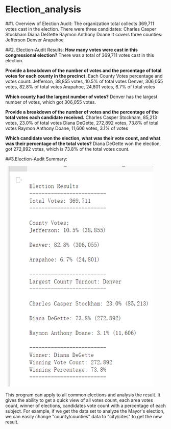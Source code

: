 # Election_analysis

##1. Overview of Election Audit:
The organization total collects 369,711 votes cast in the election.
There were three candidates:
Charles Casper Stockham
Diana DeGette
Raymon Anthony Doane
It covers three counties:
Jefferson
Denver
Arapahoe


##2. Election-Audit Results:
**How many votes were cast in this congressional election?**
There was a total of 369,711 votes cast in this election.

**Provide a breakdown of the number of votes and the percentage of total votes for each county in the precinct.**
Each County Votes percentage and votes count:
Jefferson, 38,855 votes, 10.5% of total votes
Denver, 306,055 votes, 82.8% of total votes
Arapahoe, 24,801 votes, 6.7% of total votes

**Which county had the largest number of votes?**
Denver has the largest number of votes, which got 306,055 votes.

**Provide a breakdown of the number of votes and the percentage of the total votes each candidate received.**
Charles Casper Stockham, 85,213 votes, 23.0% of total votes
Diana DeGette, 272,892 votes, 73.8% of total votes
Raymon Anthony Doane, 11,606 votes, 3.1% of votes

**Which candidate won the election, what was their vote count, and what was their percentage of the total votes?**
Diana DeGette won the election, got 272,892 votes, which is 73.8% of the total votes count.

##3.Election-Audit Summary: 

![summary](https://github.com/Sirius0531/Election_analysiss/blob/main/Resources/Result_Summary.PNG)

This program can apply to all common elections and analysis the result. It gives the ability to get a quick view of all votes count, each area votes count, winner of elections, candidates vote count with a percentage of each subject. For example, if we get the data set to analyze the Mayor's election, we can easily change "county/counties" data to "city/cites" to get the new result. 

